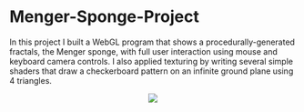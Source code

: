 # Menger-Sponge-Project
In this project I built a WebGL program that shows a procedurally-generated fractals, the Menger sponge, with full user interaction using mouse and keyboard camera controls. I also applied texturing by writing several simple shaders that draw a checkerboard pattern on an infinite ground plane using 4 triangles.

<p align="center">
  <img src="https://user-images.githubusercontent.com/60107217/157747113-bf2b7ea9-f2e3-4d1f-bcc1-982204eff8f6.gif" />
</p>

